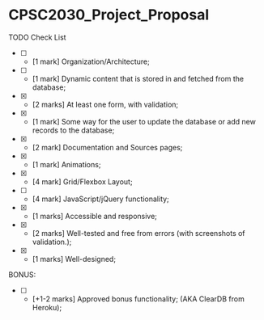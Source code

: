 # CPSC2030_Project_Proposal

TODO Check List
- [ ] - [1 mark] Organization/Architecture;
- [ ] - [1 mark] Dynamic content that is stored in and fetched from the database;
- [x] - [2 marks] At least one form, with validation;
- [x] - [1 mark] Some way for the user to update the database or add new records to the database;
- [x] - [2 mark] Documentation and Sources pages;
- [x] - [1 mark] Animations;
- [x] - [4 mark] Grid/Flexbox Layout;
- [ ] - [4 mark] JavaScript/jQuery functionality;
- [x] - [1 marks] Accessible and responsive;
- [x] - [2 marks] Well-tested and free from errors (with screenshots of validation.);
- [x] - [1 marks] Well-designed;

BONUS:
- [ ] - [+1-2 marks] Approved bonus functionality; (AKA ClearDB from Heroku);

